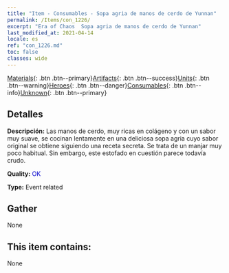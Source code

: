 ```yaml
---
title: "Item - Consumables - Sopa agria de manos de cerdo de Yunnan"
permalink: /Items/con_1226/
excerpt: "Era of Chaos  Sopa agria de manos de cerdo de Yunnan"
last_modified_at: 2021-04-14
locale: es
ref: "con_1226.md"
toc: false
classes: wide
---
```

 [Materials](/es/Items/){: .btn .btn--primary}[Artifacts](/es/Items/Artifacts/){: .btn .btn--success}[Units](/es/Items/Units/){: .btn .btn--warning}[Heroes](/es/Items/Heroes/){: .btn .btn--danger}[Consumables](/es/Items/Consumables/){: .btn .btn--info}[Unknown](/es/Items/Unknown/){: .btn .btn--primary}

## Detalles
 **Descripción:** Las manos de cerdo, muy ricas en colágeno y con un sabor muy suave, se cocinan lentamente en una deliciosa sopa agria cuyo sabor original se obtiene siguiendo una receta secreta. Se trata de un manjar muy poco habitual. Sin embargo, este estofado en cuestión parece todavía crudo.

 **Quality:** <span style="color: #0000CD">OK</span>

 **Type:** Event related

## Gather

  None

## This item contains:

  None

